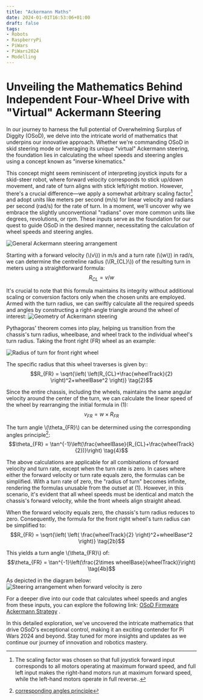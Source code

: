 ```yaml
---
title: "Ackermann Maths"
date: 2024-01-01T16:53:06+01:00
draft: false
tags:
- Robots
- RaspberryPi
- PiWars
- PiWars2024
- Modelling
---
```


# Unveiling the Mathematics Behind Independent Four-Wheel Drive with "Virtual" Ackermann Steering

In our journey to harness the full potential of Overwhelming Surplus of Diggity (OSoD), we delve into the intricate world of mathematics that underpins our innovative approach. Whether we're commanding OSoD in skid steering mode or leveraging its unique "virtual" Ackermann steering, the foundation lies in calculating the wheel speeds and steering angles using a concept known as "inverse kinematics."

This concept might seem reminiscent of interpreting joystick inputs for a skid-steer robot, where forward velocity corresponds to stick up/down movement, and rate of turn aligns with stick left/right motion. However, there's a crucial difference—we apply a somewhat arbitrary scaling factor[^1] and adopt units like meters per second (m/s) for linear velocity and radians per second (rad/s) for the rate of turn. In a moment, we'll uncover why we embrace the slightly unconventional "radians" over more common units like degrees, revolutions, or rpm. These inputs serve as the foundation for our quest to guide OSoD in the desired manner, necessitating the calculation of wheel speeds and steering angles.

![General Ackermann steering arrangement](ackermann1.PNG "General Ackermann steering arrangement")

Starting with a forward velocity (\\(v\\)) in m/s and a turn rate (\\(w\\)) in rad/s, we can determine the centreline radius (\\(R_{CL}\\)) of the resulting turn in meters using a straightforward formula:
$$R_{CL} = v/w \tag{1}$$

It's crucial to note that this formula maintains its integrity without additional scaling or conversion factors only when the chosen units are employed. Armed with the turn radius, we can swiftly calculate all the required speeds and angles by constructing a right-angle triangle around the wheel of interest:
![Geometry of Ackermann steering](ackermann2.PNG "Geometry of Ackermann steering")

Pythagoras' theorem comes into play, helping us transition from the chassis's turn radius, wheelbase, and wheel track to the individual wheel's turn radius. Taking the front right (FR) wheel as an example:

![Radius of turn for front right wheel](ackermann3.PNG "Radius of turn for front right wheel")

The specific radius that this wheel traverses is given by::
$$R_{FR} = \sqrt{\left( \left(R_{CL}+\frac{wheelTrack}{2} \right)^2+wheelBase^2 \right)} \tag{2}$$

Since the entire chassis, including the wheels, maintains the same angular velocity around the center of the turn, we can calculate the linear speed of the wheel by rearranging the initial formula in (1):
$$v_{FR} = w\times R_{FR} \tag{3}$$

The turn angle \\(\theta_{FR}\\) can be determined using the corresponding angles principle[^2]:
$$\theta_{FR} = \tan^{-1}\left(\frac{wheelBase}{R_{CL}+\frac{wheelTrack}{2})}\right) \tag{4}$$

The above calculations are applicable for all combinations of forward velocity and turn rate, except when the turn rate is zero. In cases where either the forward velocity or turn rate equals zero, the formulas can be simplified. With a turn rate of zero, the "radius of turn" becomes infinite, rendering the formulas unusable from the outset at (1). However, in this scenario, it's evident that all wheel speeds must be identical and match the chassis's forward velocity, while the front wheels align straight ahead.

When the forward velocity equals zero, the chassis's turn radius reduces to zero. Consequently, the formula for the front right wheel's turn radius can be simplified to:
$$R_{FR} = \sqrt{\left( \left( \frac{wheelTrack}{2} \right)^2+wheelBase^2 \right)} \tag{2b}$$

This yields a turn angle \\(\theta_{FR}\\) of:
$$\theta_{FR} = \tan^{-1}\left(\frac{2\times wheelBase}{wheelTrack)}\right) \tag{4b}$$

As depicted in the diagram below:
![Steering arrangement when forward velocity is zero](ackermann4.PNG "Steering arrangement when forward velocity is zero")

For a deeper dive into our code that calculates wheel speeds and angles from these inputs, you can explore the following link:  [OSoD Firmware Ackermann Strategy](https://github.com/thingswebuilt/osod24_firmware/blob/main/libs/mixer/src/ackermann_strategy.cpp) .

In this detailed exploration, we've uncovered the intricate mathematics that drive OSoD's exceptional control, making it an exciting contender for Pi Wars 2024 and beyond. Stay tuned for more insights and updates as we continue our journey of innovation and robotics mastery.


[^1]: The scaling factor was chosen so that full joystick forward input corresponds to all motors operating at maximum forward speed, and full left input makes the right-hand motors run at maximum forward speed, while the left-hand motors operate in full reverse..

[^2]: [corresponding angles principle](https://thirdspacelearning.com/gcse-maths/geometry-and-measure/corresponding-angles/)
